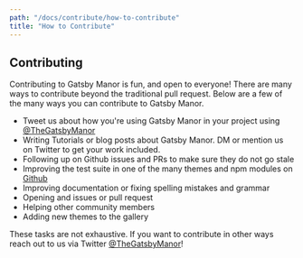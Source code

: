 ```yaml
---
path: "/docs/contribute/how-to-contribute"
title: "How to Contribute"
---
```


## Contributing
Contributing to Gatsby Manor is fun, and open to everyone! There are many ways to contribute
beyond the traditional pull request. Below are a few of the many ways you can
contribute to Gatsby Manor.

- Tweet us about how you're using Gatsby Manor in your project using [@TheGatsbyManor](https://twitter.com/TheGatsbyManor)
- Writing Tutorials or blog posts about Gatsby Manor. DM or mention us on Twitter
 to get your work included.
- Following up on Github issues and PRs to make sure they do not go stale
- Improving the test suite in one of the many themes and npm modules on [Github](https://github.com/gatsbymanor)
- Improving documentation or fixing spelling mistakes and grammar
- Opening and issues or pull request
- Helping other community members
- Adding new themes to the gallery

These tasks are not exhaustive. If you want to contribute in other ways reach
out to us via Twitter [@TheGatsbyManor](https://twitter.com/TheGatsbyManor)!

